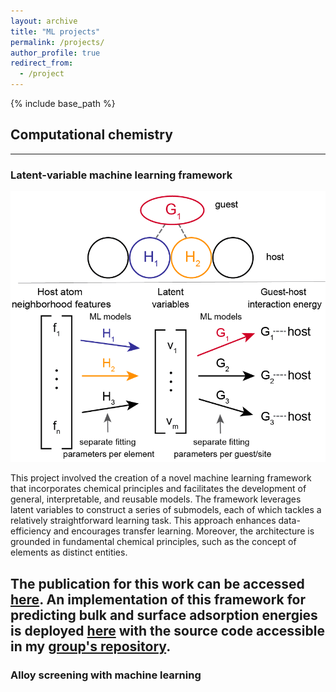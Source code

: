 ```yaml
---
layout: archive
title: "ML projects"
permalink: /projects/
author_profile: true
redirect_from:
  - /project
---
```


{% include base_path %}

## Computational chemistry
---
### Latent-variable machine learning framework

![<img src="./images/latent_variable.png" width="250"/>](/images/latent_variable.png)


This project involved the creation of a novel machine learning framework that incorporates chemical principles and facilitates the development of general, interpretable, and reusable models. The framework leverages latent variables to construct a series of submodels, each of which tackles a relatively straightforward learning task. This approach enhances data-efficiency and encourages transfer learning. Moreover, the architecture is grounded in fundamental chemical principles, such as the concept of elements as distinct entities.

The publication for this work can be accessed [here]().
An implementation of this framework for predicting bulk and surface adsorption energies is deployed [here]() with the source code accessible in my [group's repository](https://bitbucket.org/mmmontemore/surfep/src/master/).
---


### Alloy screening with machine learning
